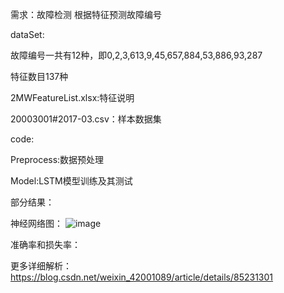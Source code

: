 
需求：故障检测
根据特征预测故障编号


dataSet:

故障编号一共有12种，即0,2,3,613,9,45,657,884,53,886,93,287

特征数目137种

2MWFeatureList.xlsx:特征说明

20003001#2017-03.csv：样本数据集



code:

Preprocess:数据预处理

Model:LSTM模型训练及其测试




部分结果：

神经网络图：
![image](https://github.com/Mryangkaitong/python-Machine-learning/blob/master/tensorflow/LSTM/photo/graph.png)

准确率和损失率：



更多详细解析：https://blog.csdn.net/weixin_42001089/article/details/85231301
